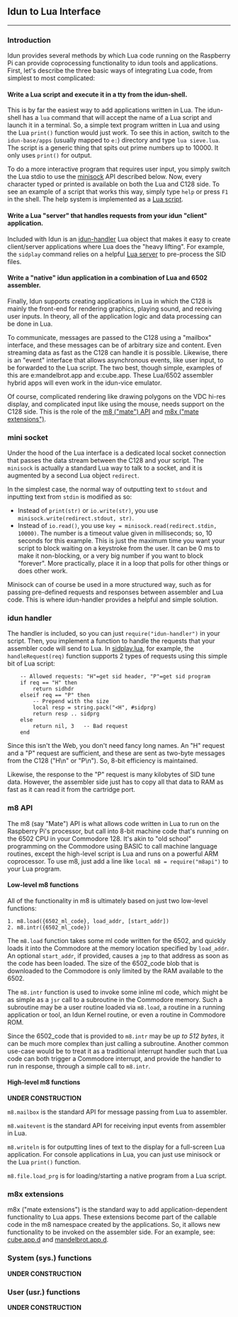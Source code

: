 ## Idun to Lua Interface
---

### Introduction

Idun provides several methods by which Lua code running on the Raspberry Pi can provide coprocessing functionality to idun tools and applications. First, let's describe the three basic ways of integrating Lua code, from simplest to most complicated:

#### Write a Lua script and execute it in a tty from the idun-shell.

This is by far the easiest way to add applications written in Lua. The idun-shell has a `lua` command that will accept the name of a Lua script and launch it in a terminal. So, a simple text program written in Lua and using the Lua `print()` function would just work. To see this in action, switch to the `idun-base/apps` (usually mapped to `e:`) directory and type `lua sieve.lua`. The script is a generic thing that spits out prime numbers up to 10000. It only uses `print()` for output.

To do a more interactive program that requires user input, you simply switch the Lua stdio to use the [minisock](#mini-socket) API described below. Now, every character typed or printed is available on both the Lua and C128 side. To see an example of a script that works this way, simply type `help` or press `F1` in the shell. The help system is implemented as a [Lua script](https://github.com/idun-project/idun-cartridge/cbm/resc/help.lua).

#### Write a Lua "server" that handles requests from your idun "client" application.

Included with Idun is an [idun-handler](#idun-handler) Lua object that makes it easy to create client/server applications where Lua does the "heavy lifting". For example, the `sidplay` command relies on a helpful [Lua server](https://github.com/idun-project/idun-cartridge/cbm/resc/sidplay.lua) to pre-process the SID files. 

#### Write a "native" idun application in a combination of Lua and 6502 assembler.

Finally, Idun supports creating applications in Lua in which the C128 is mainly the front-end for rendering graphics, playing sound, and receiving user inputs. In theory, all of the application logic and data processing can be done in Lua. 

To communicate, messages are passed to the C128 using a "mailbox" interface, and these messages can be of arbitrary size and content. Even streaming data as fast as the C128 can handle it is possible. Likewise, there is an "event" interface that allows asynchronous events, like user input, to be forwarded to the Lua script. The two best, though simple, examples of this are e:mandelbrot.app and e:cube.app. These Lua/6502 assembler hybrid apps will even work in the idun-vice emulator.

Of course, complicated rendering like drawing polygons on the VDC hi-res display, and complicated input like using the mouse, needs support on the C128 side. This is the role of the [m8 ("mate") API](#m8-api) and [m8x ("mate extensions")](#m8x-extensions).

### mini socket

Under the hood of the Lua interface is a dedicated local socket connection that passes the data stream between the C128 and your script. The `minisock` is actually a standard Lua way to talk to a socket, and it is augmented by a second Lua object `redirect`.

In the simplest case, the normal way of outputting text to `stdout` and inputting text from `stdin` is modified as so:

- Instead of `print(str)` or `io.write(str)`, you use `minisock.write(redirect.stdout, str)`.
- Instead of `io.read()`, you use `key = minisock.read(redirect.stdin, 10000)`. The number is a timeout value given in milliseconds; so, 10 seconds for this example. This is just the maximum time you want your script to block waiting on a keystroke from the user. It can be 0 ms to make it non-blocking, or a very big number if you want to block "forever". More practically, place it in a loop that polls for other things or does other work.

Minisock can of course be used in a more structured way, such as for passing pre-defined requests and responses between assembler and Lua code. This is where idun-handler provides a helpful and simple solution.

### idun handler

The handler is included, so you can just `require("idun-handler")` in your script. Then, you implement a function to handle the requests that your assembler code will send to Lua. In [sidplay.lua](https://github.com/idun-project/idun-cartridge/cbm/resc/sidplay.lua), for example, the `handleRequest(req)` function supports 2 types of requests using this simple bit of Lua script:

```
	-- Allowed requests: "H"=get sid header, "P"=get sid program
	if req == "H" then
		return sidhdr
	elseif req == "P" then
		-- Prepend with the size
		local resp = string.pack("<H", #sidprg)
		return resp .. sidprg
	else
		return nil, 3  	-- Bad request
	end
```
Since this isn't the Web, you don't need fancy long names. An "H" request and a "P" request are sufficient, and these are sent as two-byte messages from the C128 ("H\n" or "P\n"). So, 8-bit efficiency is maintained.

Likewise, the response to the "P" request is many kilobytes of SID tune data. However, the assembler side just has to copy all that data to RAM as fast as it can read it from the cartridge port.

### m8 API

The m8 (say "Mate") API is what allows code written in Lua to run on the Raspberry Pi's processor, but call into 8-bit machine code that's running on the 6502 CPU in your Commodore 128. It's akin to "old school" programming on the Commodore using BASIC to call machine language routines, except the high-level script is Lua and runs on a powerful ARM coprocessor. To use m8, just add a line like `local m8 = require("m8api")` to your Lua program.

#### Low-level m8 functions

All of the functionality in m8 is ultimately based on just two low-level functions:

```
1. m8.load({6502_ml_code}, load_addr, [start_addr])
2. m8.intr({6502_ml_code})
```

The `m8.load` function takes some ml code written for the 6502, and quickly loads it into the Commodore at the memory location specified by `load_addr`. An optional `start_addr`, if provided, causes a `jmp` to that address as soon as the code has been loaded. The size of the 6502_code blob that is downloaded to the Commodore is only limited by the RAM available to the 6502.

The `m8.intr` function is used to invoke some inline ml code, which might be as simple as a `jsr` call to a subroutine in the Commodore memory. Such a subroutine may be a user routine loaded via `m8.load`, a routine in a running application or tool, an Idun Kernel routine, or even a  routine in Commodore ROM.

Since the 6502_code that is provided to `m8.intr` may be _up to 512 bytes_, it can be much more complex than just calling a subroutine. Another common use-case would be to treat it as a traditional interrupt handler such that Lua code can both trigger a Commodore interrupt, and provide the handler to run in response, through a simple call to `m8.intr`.

#### High-level m8 functions

__UNDER CONSTRUCTION__

`m8.mailbox` is the standard API for message passing from Lua to assembler.

`m8.waitevent` is the standard API for receiving input events from assembler in Lua.

`m8.writeln` is for outputting lines of text to the display for a full-screen Lua application. For console applications in Lua, you can just use minisock or the Lua `print()` function.

`m8.file.load_prg` is for loading/starting a native program from a Lua script.

### m8x extensions

m8x ("mate extensions") is the standard way to add application-dependent functionality to Lua apps. These extensions become part of the callable code in the m8 namespace created by the applications. So, it allows new functionality to be invoked on the assembler side. For an example, see: [cube.app.d](https://github.com/idun-project/idun-cartridge/samples/cube.app.d/) and [mandelbrot.app.d](https://github.com/idun-project/idun-cartridge/samples/mandelbrot.app.d/).

### System (sys.) functions

__UNDER CONSTRUCTION__

### User (usr.) functions

__UNDER CONSTRUCTION__

